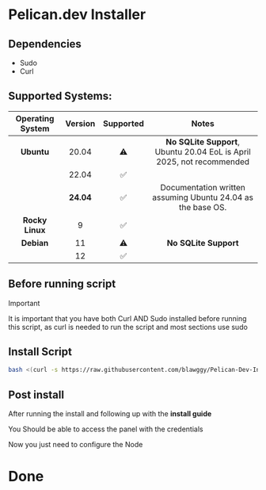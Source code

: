 # Pelican.dev Installer

## Dependencies

- Sudo
- Curl

## Supported Systems:

| Operating System | Version | Supported | Notes |
|:----------------:|:-------:|:---------:|:------:|
| **Ubuntu**       | 20.04   | ⚠️︎       | **No SQLite Support**, Ubuntu 20.04 EoL is April 2025, not recommended |
|                  | 22.04   | ✅︎       |        |
|                  | **24.04** | ✅︎     | Documentation written assuming Ubuntu 24.04 as the base OS. |
| **Rocky Linux**  | 9       | ✅︎       |       |
| **Debian**       | 11      | ⚠️       | **No SQLite Support** |
|                  | 12      | ✅︎       |        |

## Before running script
> [!IMPORTANT] 
> It is important that you have both Curl AND Sudo installed before running this script, as curl is needed to run the script and most sections use sudo
## Install Script

```bash
bash <(curl -s https://raw.githubusercontent.com/blawggy/Pelican-Dev-Installer/main/Pelican_Installer.sh)
```


## Post install

After running the install and following up with the **install guide**

You Should be able to access the panel with the credentials

Now you just need to configure the Node

# Done

